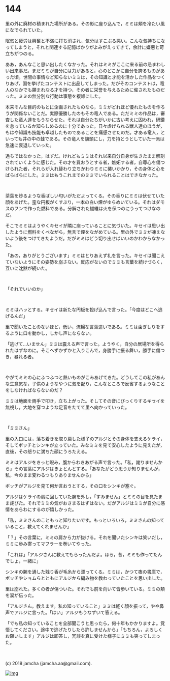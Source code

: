 # 144

里の外に廃材の積まれた場所がある。その影に座り込んで，ミミは頬を冷たい風になでられていた。  

眠気と疲労は興奮と不満に打ち消され，気分はすこぶる悪い。こんな気持ちになってしまうと，それと関連する記憶ばかりがよみがえってきて，余計に嫌悪と苛立ちがつのる。  

ああ，あんなこと思い出したくなかった。それはミミがここに来る前の忌まわしい出来事だ。まだミミが自分には力があると，心のどこかに自分を誇るものがあった頃。世間の事情など知らないミミは，その知識と才能を活かした作品をつくりあげ，国を挙げたコンテストに出品してしまった。だがそのコンテストは，竜人のなかでも類まれなる才を持つ，その者に栄誉を与えるために催されたものだった。ミミの無分別な行動は事態を複雑にした。  

本来そんな目的のもとに企画されたものなら，ミミがどれほど優れたものを作ろうが関係ないことだ。実際優勝したのもその竜人である。ただミミの作品は，審査した竜人達をもうならせた。それは自分たちがいかに古い考えに囚われ，研鑽を怠っているか知らしめるのに十分であった。日々虐げられる獣人達のほうが，もはや知識も技能も卓越したものであることを痛感させたのだ。才ある竜人，といっても井の中の蛙である。その竜人を旗頭にし，力を持とうとしていた一派は急速に衰退していった。  

過ちではなかった，はずだ。けれどもミミはそれ以来自分自身が生きたまま解剖されていくように感じた。その才を買おうとする者，嫉妬する者，自尊心を傷つけられた者，それらが入れ替わり立ちかわりミミに襲いかかり，その身体と心をばらばらにした。ミミはもうこれまでのミミでいられることはできなかった。  

<br>  

茶葉を炒るような香ばしい匂いがただよってくる。その香りにミミは伏せていた顔をあげた。歪な円板がくすぶり，一本の白い煙がゆらめいている。それはダモスのフンで作った燃料である。分解された繊維は火を保つのにうってつけなのだ。  

そこでミミはようやくキセイが隣に座っていることに気づいた。キセイは思い出したように燃料をくべながら，無言で煙をながめている。里の外でミミが凍えないよう後をつけてきたようだ。だがミミはどう切り出せばいいのかわからなかった。  

「あの，ありがとうございます」ミミはとりあえず礼を言った。キセイは聞こえていないようにその姿勢を崩さない。反応がないのでミミも言葉を続けづらく，互いに沈黙が続いた。  

<br>  

「それでいいのか」  

<br>  

ミミはハッとする。キセイは新たな円板を投げ込んで言った。「今度はどこへ逃げるんだ」  

里で聞いたことのないほど，低い，流暢な言葉遣いである。ミミは歯ぎしりをするように口を動かし，しかし声にならない。  

「逃げて…いません」ミミは震える声で言った。ようやく，自分の居場所を得られたはずなのに。そこへずかずかと入りこんで，身勝手に振る舞い，勝手に傷つき，暴れる者。  

<br>  

やがてミミの心にふつふつと熱いものがこみあげてきた。どうしてこの私があんな生意気な，子供のようなやつに気を配り，こんなところで反省するようなことをしなければならないのだ？  

ミミは地面を両手で叩き，立ち上がった。そしてその音にびっくりするキセイを無視し，大地を穿つような足音をたてて里へ向かっていった。  

<br>  

「ミミさん」  

里の入口には，落ち着きを取り戻した様子のアルジとその身体を支えるケライ，そしてボッチとシンキが立っていた。みなミミを見て安心したように見えたが，直後，その怒りに満ちた顔にうろたえる。  

ミミはアルジをきっと睨み，腹からわきあがる声で言った。「私，謝りませんから」その言葉にアルジはきょとんとする。「あなたがどう思うか知りませんが，私，今のまま変わるつもりありませんから」  

ボッチがアルジを見て何か言おうとする，その口をシンキが塞ぐ。  

アルジはケライの肩に回していた腕を外し，「すみません」とミミの目を見たまま詫びた。それでミミの気がおさまるはずはない。だがアルジはミミが自分に感情をあらわにするのが嬉しかった。  

「私，ミミさんのこともっと知りたいです。もっといろいろ，ミミさんの知っていること，教えてくれませんか」  

「？」その言葉に，ミミの肩から力が抜ける。それを聞いたシンキは笑いだし，ミミに歩み寄ってマフラーを巻いてやった。  

「これは」「アルジさんに教えてもらったんだよ。ほら，昔，ミミも作ってたんでしょ，一緒に」  

シンキの腕を通した残り香が毛糸から漂ってくる。ミミは，かつて夜の書庫で，ボッチやショムらとともにアルジから編み物を教わっていたことを思い出した。  

里は崩れた。多くの者が傷ついた。それでも前を向いて皆歩いている。ミミの頬を涙が伝った。  

「アルジさん。教えます。私の知っていること」ミミは軽く顔を振って，やや鼻声でアルジに言った。「はい」アルジもうなずいて答える。  

「でも私の知っていることを全部聞こうと思ったら，何十年もかかりますよ。覚悟してください。途中で逃げたりしたら許しませんから」「もちろん，よろしくお願いします」アルジは即答し，冗談を真に受けた様子にミミも笑ってしまった。  

<br>  
<br>  
(c) 2018 jamcha (jamcha.aa@gmail.com).  

[![img](http://i.creativecommons.org/l/by-nc-sa/4.0/88x31.png)](http://creativecommons.org/licenses/by-nc-sa/4.0/deed)